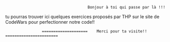                                         Bonjour à toi qui passe par là !!!



tu pourras trouver ici quelques exercices proposés par THP sur le site de CodeWars pour perfectionner notre code!!




                    ====================    Merci pour ta visite!!    =======================
